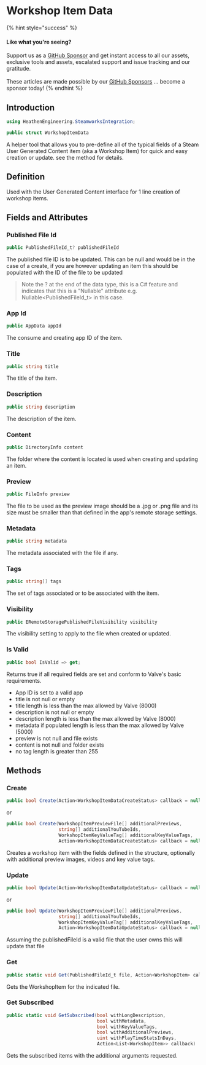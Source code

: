 # Workshop Item Data

{% hint style="success" %}
#### Like what you're seeing?

Support us as a [GitHub Sponsor](../../../../become-a-sponsor/) and get instant access to all our assets, exclusive tools and assets, escalated support and issue tracking and our gratitude.\
\
These articles are made possible by our [GitHub Sponsors](../../../../become-a-sponsor/) ... become a sponsor today!
{% endhint %}

## Introduction

```csharp
using HeathenEngineering.SteamworksIntegration;
```

```csharp
public struct WorkshopItemData
```

A helper tool that allows you to pre-define all of the typical fields of a Steam User Generated Content item (aka a Workshop Item) for quick and easy creation or update. see the method for details.

## Definition

Used with the User Generated Content interface for 1 line creation of workshop items.

## Fields and Attributes

### Published File Id

```csharp
public PublishedFileId_t? publishedFileId
```

The published file ID is to be updated. This can be null and would be in the case of a create, if you are however updating an item this should be populated with the ID of the file to be updated

> Note the ? at the end of the data type, this is a C# feature and indicates that this is a "Nullable" attribute e.g. Nullable\<PublishedFileId\_t> in this case.

### App Id

```csharp
public AppData appId
```

The consume and creating app ID of the item.

### Title

```csharp
public string title
```

The title of the item.

### Description

```csharp
public string description
```

The description of the item.

### Content

```csharp
public DirectoryInfo content
```

The folder where the content is located is used when creating and updating an item.

### Preview

```csharp
public FileInfo preview
```

The file to be used as the preview image should be a .jpg or .png file and its size must be smaller than that defined in the app's remote storage settings.

### Metadata

```csharp
public string metadata
```

The metadata associated with the file if any.

### Tags

```csharp
public string[] tags
```

The set of tags associated or to be associated with the item.

### Visibility

```csharp
public ERemoteStoragePublishedFileVisibility visibility
```

The visibility setting to apply to the file when created or updated.

### Is Valid

```csharp
public bool IsValid => get;
```

Returns true if all required fields are set and conform to Valve's basic requirements.

* App ID is set to a valid app
* title is not null or empty
* title length is less than the max allowed by Valve (8000)
* description is not null or empty
* description length is less than the max allowed by Valve (8000)
* metadata if populated length is less than the max allowed by Valve (5000)
* preview is not null and file exists
* content is not null and folder exists
* no tag length is greater than 255

## Methods

### Create

```csharp
public bool Create(Action<WorkshopItemDataCreateStatus> callback = null)
```

or

```csharp
public bool Create(WorkshopItemPreviewFile[] additionalPreviews, 
                   string[] additionalYouTubeIds, 
                   WorkshopItemKeyValueTag[] additionalKeyValueTags, 
                   Action<WorkshopItemDataCreateStatus> callback = null)
```

Creates a workshop item with the fields defined in the structure, optionally with additional preview images, videos and key value tags.

### Update

```csharp
public bool Update(Action<WorkshopItemDataUpdateStatus> callback = null)
```

or

```csharp
public bool Update(WorkshopItemPreviewFile[] additionalPreviews, 
                   string[] additionalYouTubeIds, 
                   WorkshopItemKeyValueTag[] additionalKeyValueTags, 
                   Action<WorkshopItemDataUpdateStatus> callback = null)
```

Assuming the publishedFileId is a valid file that the user owns this will update that file&#x20;

### Get

```csharp
public static void Get(PublishedFileId_t file, Action<WorkshopItem> callback)
```

Gets the WorkshopItem for the indicated file.

### Get Subscribed

```csharp
public static void GetSubscribed(bool withLongDescription, 
                                 bool withMetadata, 
                                 bool withKeyValueTags, 
                                 bool withAdditionalPreviews, 
                                 uint withPlayTimeStatsInDays, 
                                 Action<List<WorkshopItem>> callback)
```

Gets the subscribed items with the additional arguments requested.
